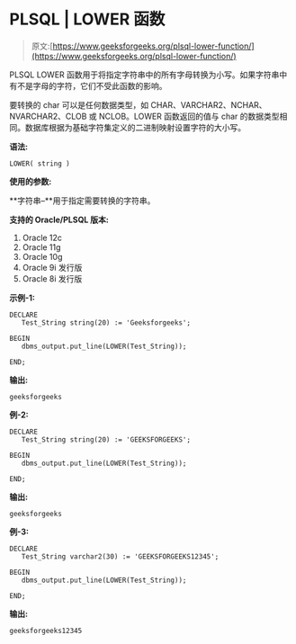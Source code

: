 # PLSQL | LOWER 函数

> 原文:[https://www.geeksforgeeks.org/plsql-lower-function/](https://www.geeksforgeeks.org/plsql-lower-function/)

PLSQL LOWER 函数用于将指定字符串中的所有字母转换为小写。如果字符串中有不是字母的字符，它们不受此函数的影响。

要转换的 char 可以是任何数据类型，如 CHAR、VARCHAR2、NCHAR、NVARCHAR2、CLOB 或 NCLOB。LOWER 函数返回的值与 char 的数据类型相同。数据库根据为基础字符集定义的二进制映射设置字符的大小写。

**语法:**

```
LOWER( string )
```

**使用的参数:**

**字符串–**用于指定需要转换的字符串。

**支持的 Oracle/PLSQL 版本:**

1.  Oracle 12c
2.  Oracle 11g
3.  Oracle 10g
4.  Oracle 9i 发行版
5.  Oracle 8i 发行版

**示例-1:**

```
DECLARE 
   Test_String string(20) := 'Geeksforgeeks';

BEGIN 
   dbms_output.put_line(LOWER(Test_String)); 

END;  
```

**输出:**

```
geeksforgeeks 
```

**例-2:**

```
DECLARE 
   Test_String string(20) := 'GEEKSFORGEEKS';

BEGIN 
   dbms_output.put_line(LOWER(Test_String)); 

END; 
```

**输出:**

```
geeksforgeeks 
```

**例-3:**

```
DECLARE 
   Test_String varchar2(30) := 'GEEKSFORGEEKS12345';

BEGIN 
   dbms_output.put_line(LOWER(Test_String)); 

END; 
```

**输出:**

```
geeksforgeeks12345 
```